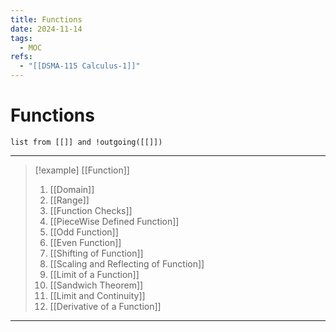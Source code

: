 ```yaml
---
title: Functions
date: 2024-11-14
tags:
  - MOC
refs:
  - "[[DSMA-115 Calculus-1]]"
---
```

# Functions

```dataview
list from [[]] and !outgoing([[]])
```
---

> [!example] [[Function]]
> 1. [[Domain]]
> 1. [[Range]]
> 2. [[Function Checks]]
> 3. [[PieceWise Defined Function]]
> 4. [[Odd Function]]
> 5. [[Even Function]]
> 6. [[Shifting of Function]]
> 7. [[Scaling and Reflecting of Function]]
> 8. [[Limit of a Function]]
> 9. [[Sandwich Theorem]]
> 10. [[Limit and Continuity]]
> 11. [[Derivative of a Function]]


---
